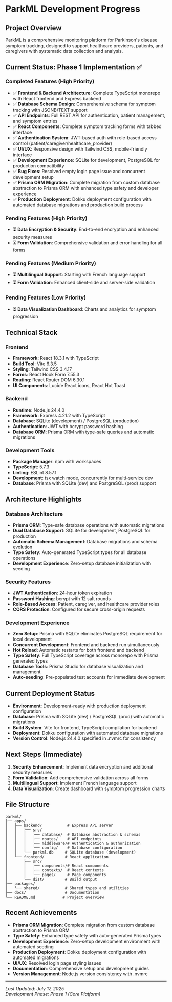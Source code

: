 # ParkML Development Progress

## Project Overview

ParkML is a comprehensive monitoring platform for Parkinson's disease symptom
tracking, designed to support healthcare providers, patients, and caregivers
with systematic data collection and analysis.

## Current Status: Phase 1 Implementation ✅

### Completed Features (High Priority)

- ✅ **Frontend & Backend Architecture**: Complete TypeScript monorepo with
  React frontend and Express backend
- ✅ **Database Schema Design**: Comprehensive schema for symptom tracking with
  JSONB/TEXT support
- ✅ **API Endpoints**: Full REST API for authentication, patient management,
  and symptom entries
- ✅ **React Components**: Complete symptom tracking forms with tabbed interface
- ✅ **Authentication System**: JWT-based auth with role-based access control
  (patient/caregiver/healthcare_provider)
- ✅ **UI/UX**: Responsive design with Tailwind CSS, mobile-friendly interface
- ✅ **Development Experience**: SQLite for development, PostgreSQL for
  production compatibility
- ✅ **Bug Fixes**: Resolved empty login page issue and concurrent development
  setup
- ✅ **Prisma ORM Migration**: Complete migration from custom database
  abstraction to Prisma ORM with enhanced type safety and developer experience
- ✅ **Production Deployment**: Dokku deployment configuration with automated
  database migrations and production build process

### Pending Features (High Priority)

- ⏳ **Data Encryption & Security**: End-to-end encryption and enhanced security
  measures
- ⏳ **Form Validation**: Comprehensive validation and error handling for all
  forms

### Pending Features (Medium Priority)

- ⏳ **Multilingual Support**: Starting with French language support
- ⏳ **Form Validation**: Enhanced client-side and server-side validation

### Pending Features (Low Priority)

- ⏳ **Data Visualization Dashboard**: Charts and analytics for symptom
  progression

## Technical Stack

### Frontend

- **Framework**: React 18.3.1 with TypeScript
- **Build Tool**: Vite 6.3.5
- **Styling**: Tailwind CSS 3.4.17
- **Forms**: React Hook Form 7.55.3
- **Routing**: React Router DOM 6.30.1
- **UI Components**: Lucide React icons, React Hot Toast

### Backend

- **Runtime**: Node.js 24.4.0
- **Framework**: Express 4.21.2 with TypeScript
- **Database**: SQLite (development) / PostgreSQL (production)
- **Authentication**: JWT with bcrypt password hashing
- **Database ORM**: Prisma ORM with type-safe queries and automatic migrations

### Development Tools

- **Package Manager**: npm with workspaces
- **TypeScript**: 5.7.3
- **Linting**: ESLint 8.57.1
- **Development**: tsx watch mode, concurrently for multi-service dev
- **Database**: Prisma with SQLite (dev) and PostgreSQL (prod) support

## Architecture Highlights

### Database Architecture

- **Prisma ORM**: Type-safe database operations with automatic migrations
- **Dual Database Support**: SQLite for development, PostgreSQL for production
- **Automatic Schema Management**: Database migrations and schema evolution
- **Type Safety**: Auto-generated TypeScript types for all database operations
- **Development Experience**: Zero-setup database initialization with seeding

### Security Features

- **JWT Authentication**: 24-hour token expiration
- **Password Hashing**: bcrypt with 12 salt rounds
- **Role-Based Access**: Patient, caregiver, and healthcare provider roles
- **CORS Protection**: Configured for secure cross-origin requests

### Development Experience

- **Zero Setup**: Prisma with SQLite eliminates PostgreSQL requirement for local
  development
- **Concurrent Development**: Frontend and backend run simultaneously
- **Hot Reload**: Automatic restarts for both frontend and backend
- **Type Safety**: Full TypeScript coverage across monorepo with Prisma
  generated types
- **Database Tools**: Prisma Studio for database visualization and management
- **Auto-seeding**: Pre-populated test accounts for immediate development

## Current Deployment Status

- **Environment**: Development-ready with production deployment configuration
- **Database**: Prisma with SQLite (dev) / PostgreSQL (prod) with automatic
  migrations
- **Build System**: Vite for frontend, TypeScript compilation for backend
- **Deployment**: Dokku configuration with automated database migrations
- **Version Control**: Node.js 24.4.0 specified in .nvmrc for consistency

## Next Steps (Immediate)

1. **Security Enhancement**: Implement data encryption and additional security
   measures
2. **Form Validation**: Add comprehensive validation across all forms
3. **Multilingual Support**: Implement French language support
4. **Data Visualization**: Create dashboard with symptom progression charts

## File Structure

```
parkml/
├── apps/
│   ├── backend/           # Express API server
│   │   ├── src/
│   │   │   ├── database/  # Database abstraction & schemas
│   │   │   ├── routes/    # API endpoints
│   │   │   ├── middleware/# Authentication & authorization
│   │   │   └── config/    # Database configuration
│   │   └── parkml.db     # SQLite database (development)
│   └── frontend/         # React application
│       ├── src/
│       │   ├── components/# React components
│       │   ├── contexts/  # React contexts
│       │   └── pages/     # Page components
│       └── dist/         # Build output
├── packages/
│   └── shared/           # Shared types and utilities
├── docs/                 # Documentation
└── README.md            # Project overview
```

## Recent Achievements

- **Prisma ORM Migration**: Complete migration from custom database abstraction
  to Prisma ORM
- **Type Safety**: Enhanced type safety with auto-generated Prisma types
- **Development Experience**: Zero-setup development environment with automated
  seeding
- **Production Deployment**: Dokku deployment configuration with automated
  migrations
- **UI/UX**: Resolved login page styling issues
- **Documentation**: Comprehensive setup and development guides
- **Version Management**: Node.js version consistency with .nvmrc

---

_Last Updated: July 17, 2025_  
_Development Phase: Phase 1 (Core Platform)_
